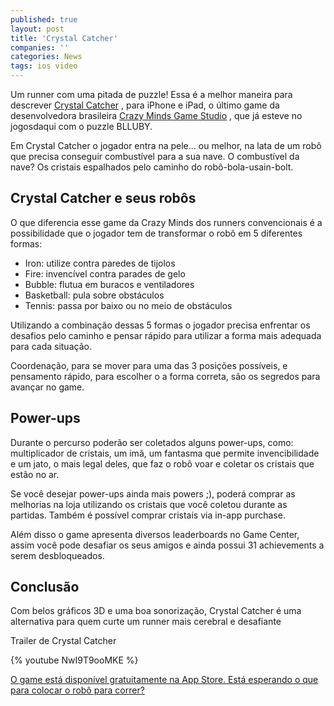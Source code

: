```yaml
---
published: true
layout: post
title: 'Crystal Catcher'
companies: ''
categories: News
tags: ios video
---
```

Um runner com uma pitada de puzzle! Essa é a melhor maneira para descrever <a href="http://site.crazyminds.net/p/crystal-catcher.html" target="_blank">Crystal Catcher</a>
, para iPhone e iPad, o último game da desenvolvedora brasileira <a href="http://site.crazyminds.net" target="_blank">Crazy Minds Game Studio</a>
, que já esteve no jogosdaqui com o puzzle BLLUBY.

Em Crystal Catcher o jogador entra na pele… ou melhor, na lata de um robô que precisa conseguir combustível para a sua nave. O combustível da nave? Os cristais espalhados pelo caminho do robô-bola-usain-bolt.

## Crystal Catcher e seus robôs
O que diferencia esse game da Crazy Minds dos runners convencionais é a possibilidade que o jogador tem de transformar o robô em 5 diferentes formas:



<ul>
	<li>Iron: utilize contra paredes de tijolos</li>
	<li>Fire: invencível contra parades de gelo</li>
	<li>Bubble: flutua em buracos e ventiladores</li>
	<li>Basketball: pula sobre obstáculos</li>
	<li>Tennis: passa por baixo ou no meio de obstáculos</li>
</ul>



Utilizando a combinação dessas 5 formas o jogador precisa enfrentar os desafios pelo caminho e pensar rápido para utilizar a forma mais adequada para cada situação.

Coordenação, para se mover para uma das 3 posições possíveis, e pensamento rápido, para escolher o a forma correta, são os segredos para avançar no game.

## Power-ups
Durante o percurso poderão ser coletados alguns power-ups, como: multiplicador de cristais, um imã, um fantasma que permite invencibilidade e um jato, o mais legal deles, que faz o robô voar e coletar os cristais que estão no ar.




Se você desejar power-ups ainda mais powers ;), poderá comprar as melhorias na loja utilizando os cristais que você coletou durante as partidas. Também é possível comprar cristais via in-app purchase.

Além disso o game apresenta diversos leaderboards no Game Center, assim você pode desafiar os seus amigos e ainda possui 31 achievements a serem desbloqueados.




## Conclusão
Com belos gráficos 3D e uma boa sonorização, Crystal Catcher é uma alternativa para quem curte um runner mais cerebral e desafiante

<a id="trailer">Trailer de Crystal Catcher</a>

{% youtube NwI9T9ooMKE %}

<a href="http://itunes.apple.com/us/app/crystal-catcher/id543078952?l=pt&amp;ls=1&amp;mt=8" target="_blank">O game está disponível gratuitamente na App Store. Está esperando o que para colocar o robô para correr?</a>
